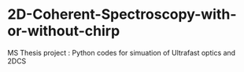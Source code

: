 # 2D-Coherent-Spectroscopy-with-or-without-chirp
MS Thesis project : Python codes for simuation of Ultrafast optics and 2DCS
